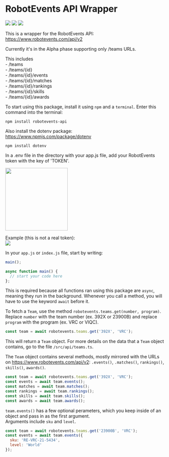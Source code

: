 # RobotEvents API Wrapper
<a href="https://www.npmjs.com/package/robotevents-api"><img src="https://img.shields.io/npm/v/robotevents-api"></a>
<a href="https://www.npmjs.com/package/robotevents-api"><img src="https://badgen.net/packagephobia/install/robotevents-api"></a>
<a href="https://github.com/zaypers/robotevents-api/blob/main/LICENSE"><img src="https://img.shields.io/github/license/zaypers/robotevents-api"></a>
<br>

This is a wrapper for the RobotEvents API:  
https://www.robotevents.com/api/v2

Currently it's in the Alpha phase supporting only /teams URLs.  

This includes  
\- /teams  
\- /teams/{id}  
\- /teams/{id}/events  
\- /teams/{id}/matches  
\- /teams/{id}/rankings  
\- /teams/{id}/skills  
\- /teams/{id}/awards  

To start using this package, install it using ``npm`` and a ``terminal``. Enter this command into the terminal:
```
npm install robotevents-api
```

Also install the dotenv package:  
https://www.npmjs.com/package/dotenv  
```
npm install dotenv
```

In a .env file in the directory with your app.js file, add your RobotEvents token with the key of 'TOKEN'.  

<img src="https://github.com/zaypers/robotevents-api/raw/main/assets/source-dir.png" style="width: 14em"><br>  

Example (this is not a real token):  
<img src="https://github.com/zaypers/robotevents-api/raw/main/assets/dotenv-token.png">  

In your ``app.js`` or ``index.js`` file, start by writing:  
```javascript
main();

async function main() {
  // start your code here
};
```  
This is required because all functions ran using this package are ``async``, meaning they run in the background. Whenever you call a method, you will have to use the keyword ``await`` before it.  

To fetch a ``Team``, use the method ``robotevents.teams.get(number, program)``. Replace ``number`` with the team number (ex. 392X or 23900B) and replace ``program`` with the program (ex. VRC or VIQC).
```javascript
const team = await robotevents.teams.get('392X', 'VRC');
```  
This will return a ``Team`` object. For more details on the data that a ``Team`` object contains, go to the file ``/src/api/teams.ts``.  

The ``Team`` object contains several methods, mostly mirrored with the URLs on https://www.robotevents.com/api/v2: ``.events()``, ``.matches()``, ``rankings()``, ``skills()``, ``awards()``.  

```javascript
const team = await robotevents.teams.get('392X', 'VRC');
const events = await team.events();
const matches = await team.matches();
const rankings = await team.rankings();
const skills = await team.skills();
const awards = await team.awards();
```  

``team.events()`` has a few optional perameters, which you keep inside of an object and pass in as the first argument.  
Arguments include ``sku`` and ``level``.

```javascript
const team = await robotevents.teams.get('23900B', 'VRC');
const events = await team.events({
  sku: 'RE-VRC-21-5434',
  level: 'World'
});
```